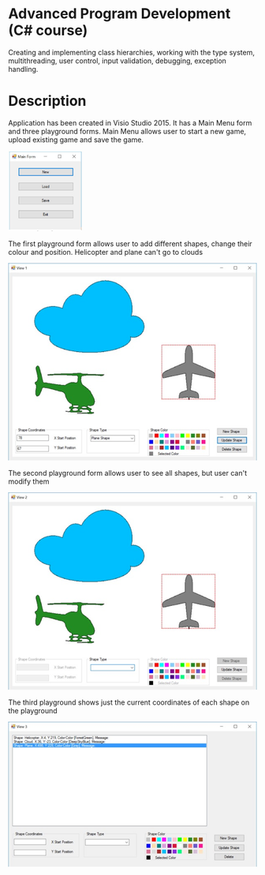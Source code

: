 # Advanced Program Development (C# course)
Creating and implementing class hierarchies, working with the type system, multithreading, user control, input validation, debugging, exception handling.
# Description
Application has been created in Visio Studio 2015. It has a Main Menu form and three playground forms. 
Main Menu allows user to start a new game, upload existing game and save the game.

<img src="https://github.com/nikonn01/Advanced-Program-Development-C-course/blob/master/Main%20Form.JPG" width="30%" height="30%">

The first playground form allows user to add different shapes, change their colour and position. Helicopter and plane can't go to clouds 

<img src="https://github.com/nikonn01/Advanced-Program-Development-C-course/blob/master/Playground%201.jpg">

The second playground form allows user to see all shapes, but user can't modify them

<img src="https://github.com/nikonn01/Advanced-Program-Development-C-course/blob/master/Playground%202.jpg">

The third playground shows just the current coordinates of each shape on the playground

<img src="https://github.com/nikonn01/Advanced-Program-Development-C-course/blob/master/Playground%203.jpg">
